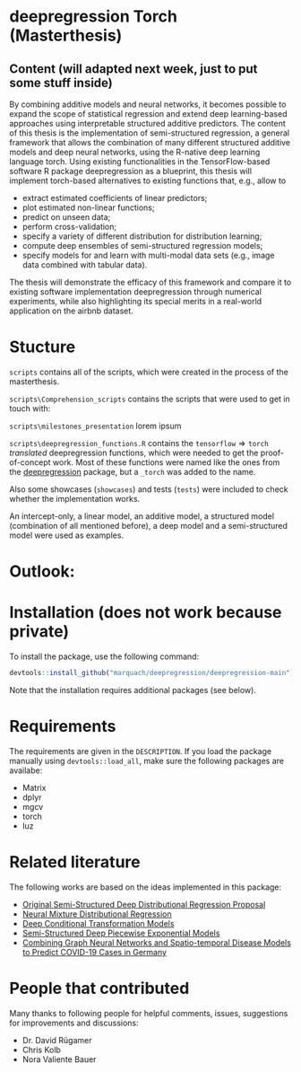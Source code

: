 
# deepregression Torch (Masterthesis)
## Content (will adapted next week, just to put some stuff inside)

By combining additive models and neural networks, it becomes possible to expand the scope of statistical regression and extend deep learning-based approaches using interpretable structured additive predictors. The content of this thesis is the implementation of semi-structured regression, a general framework that allows the combination of many different structured additive models and deep neural networks, using the R-native deep learning language torch. Using existing functionalities in the TensorFlow-based software R package deepregression as a blueprint, this thesis will implement torch-based alternatives to existing functions that, e.g., allow to 

- extract estimated coefficients of linear predictors;
- plot estimated non-linear functions;
- predict on unseen data;
- perform cross-validation;
- specify a variety of different distribution for distribution learning;
- compute deep ensembles of semi-structured regression models;
- specify models for and learn with multi-modal data sets (e.g., image data combined with tabular data).

The thesis will demonstrate the efficacy of this framework and compare it to existing software implementation deepregression through numerical experiments, while also highlighting its special merits in a real-world application on the airbnb dataset. 


# Stucture

`scripts` contains all of the scripts, which were created in the process of the masterthesis.

`scripts\Comprehension_scripts` contains the scripts that were used to get in touch with: 

 
 `scripts\milestones_presentation` lorem ipsum


`scripts\deepregression_functions.R` contains the $\texttt{tensorflow} \Rightarrow \texttt{torch}$  *translated* deepregression functions, which were needed to get the proof-of-concept work. 
Most of these functions were named like the ones from the [deepregression](https://github.com/neural-structured-additive-learning/deepregression) package, but a `_torch` was added to the name.

Also some showcases (`showcases`) and tests (`tests`) were included to check whether the implementation works.

An intercept-only, a linear model, an additive model, a structured model (combination of all mentioned before), a deep model and a semi-structured model were used as examples. 

# Outlook:

# Installation (does not work because private)

To install the package, use the following command:
``` r
devtools::install_github("marquach/deepregression/deepregression-main")
```
Note that the installation requires additional packages (see below).

# Requirements

The requirements are given in the `DESCRIPTION`. If you load the package manually using `devtools::load_all`, make sure the following packages are availabe:

  - Matrix
  - dplyr
  - mgcv
  - torch
  - luz



# Related literature

The following works are based on the ideas implemented in this package:

* [Original Semi-Structured Deep Distributional Regression Proposal](https://arxiv.org/abs/2002.05777)
* [Neural Mixture Distributional Regression](https://arxiv.org/abs/2010.06889)
* [Deep Conditional Transformation Models](https://arxiv.org/abs/2010.07860)
* [Semi-Structured Deep Piecewise Exponential Models](https://arxiv.org/abs/2011.05824)
* [Combining Graph Neural Networks and Spatio-temporal Disease Models to Predict COVID-19 Cases in Germany](https://arxiv.org/abs/2101.00661)

# People that contributed

Many thanks to following people for helpful comments, issues, suggestions for improvements and discussions: 

* Dr. David Rügamer
* Chris Kolb
* Nora Valiente Bauer
